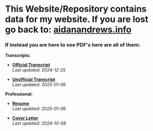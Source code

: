 # This Website/Repository contains data for my website. **If you are lost go back to:** [aidanandrews.info](https://aidanandrews.info)

### If instead you are here to see PDF's here are all of them:

**Transcripts:**

- **[Official Transcript](https://aidanandrews22.github.io/content/pdf/Aidan_Andrews_Official_Transcript.pdf)**  
  _Last updated: 2024-12-25_

- **[Unofficial Transcript](https://aidanandrews22.github.io/content/pdf/Aidan_Andrews_Unofficial_Transcript.pdf)**  
  _Last updated: 2025-01-06_

**Professional:**

- **[Resume](https://aidanandrews22.github.io/content/pdf/Aidan_Andrews_Resume.pdf)**  
  _Last updated: 2025-01-06_

- **[Cover Letter](https://aidanandrews22.github.io/content/pdf/cover-letter.pdf)**  
  _Last updated: 2024-10-08_
